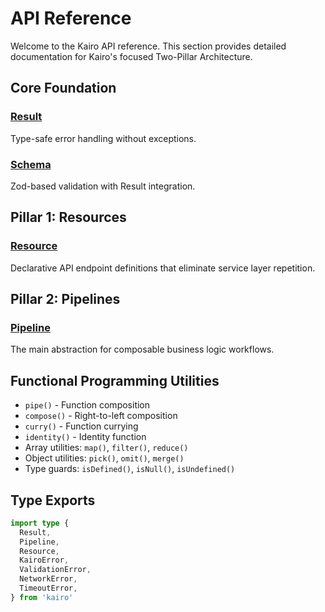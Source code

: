 # API Reference

Welcome to the Kairo API reference. This section provides detailed documentation for Kairo's focused Two-Pillar Architecture.

## Core Foundation

### [Result](/api/result)

Type-safe error handling without exceptions.

### [Schema](/api/schema)

Zod-based validation with Result integration.

## Pillar 1: Resources

### [Resource](/api/resource)

Declarative API endpoint definitions that eliminate service layer repetition.

## Pillar 2: Pipelines

### [Pipeline](/api/pipeline)

The main abstraction for composable business logic workflows.

## Functional Programming Utilities

- `pipe()` - Function composition
- `compose()` - Right-to-left composition
- `curry()` - Function currying
- `identity()` - Identity function
- Array utilities: `map()`, `filter()`, `reduce()`
- Object utilities: `pick()`, `omit()`, `merge()`
- Type guards: `isDefined()`, `isNull()`, `isUndefined()`

## Type Exports

```typescript
import type {
  Result,
  Pipeline,
  Resource,
  KairoError,
  ValidationError,
  NetworkError,
  TimeoutError,
} from 'kairo'
```
